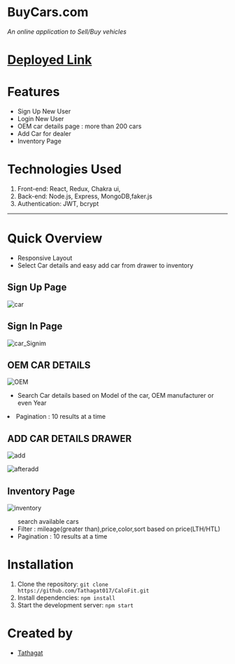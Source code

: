# BuyCars.com
*An online application to Sell/Buy vehicles*

# <a href="https://buycarstathgat.netlify.app/">Deployed Link</a>

# Features
 - Sign Up New User
 - Login New User
 - OEM car details page : more than 200 cars
 - Add Car for dealer
 - Inventory Page
# Technologies Used
1. Front-end: React, Redux, Chakra ui,
2. Back-end: Node.js, Express, MongoDB,faker.js
3. Authentication: JWT, bcrypt
 
 ------
 # Quick Overview
 <ul>
<li>Responsive Layout</li>
  <li>Select Car details and easy add car from drawer to inventory</li>
 </ul>

## Sign  Up Page 
![car](https://github.com/Tathagat017/BuyCars.com/assets/114250830/364c116c-1cca-4f34-b549-23863fb159cd)

## Sign In Page
![car_Signim](https://github.com/Tathagat017/BuyCars.com/assets/114250830/66b4ff09-abd5-4d84-898a-55a18b2779ad)

## OEM CAR DETAILS
![OEM](https://github.com/Tathagat017/BuyCars.com/assets/114250830/aaf783b6-0aae-43a8-a923-f85aca122ede)
<ul>
<li>Search Car details based on Model of the car, OEM manufacturer or even Year</li>
</ul

<ul>
<li>Pagination : 10 results at a time</li>
</ul>

## ADD CAR DETAILS DRAWER
![add](https://github.com/Tathagat017/BuyCars.com/assets/114250830/58e9c7ce-5f5a-4645-98bc-1a418322168c)

![afteradd](https://github.com/Tathagat017/BuyCars.com/assets/114250830/0559024a-1449-4696-9c87-b345017216c0)

## Inventory Page
![inventory](https://github.com/Tathagat017/BuyCars.com/assets/114250830/4222433e-3f4a-4df0-b0fe-58ee01885abe)

<ul>search available cars</li>
<li>Filter : mileage(greater than),price,color,sort based on price(LTH/HTL)</li>
<li>Pagination : 10 results at a time</li>
</ul>


# Installation
1. Clone the repository: `git clone https://github.com/Tathagat017/CaloFit.git`
2. Install dependencies: `npm install`
3. Start the development server: `npm start`
# Created by
<ul>
<li><a href='https://github.com/Tathagat017'>Tathagat</a></li>
</ul>










